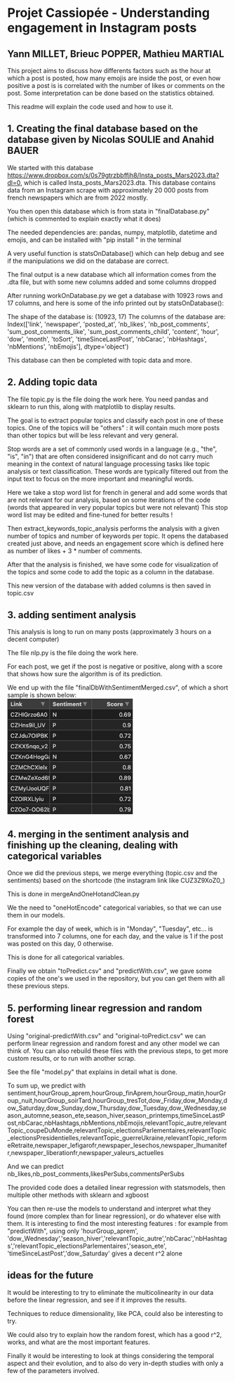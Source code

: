 [//]: # (Write the title below)

# Projet Cassiopée - Understanding engagement in Instagram posts


[//]: # (write a subtitle )
## Yann MILLET, Brieuc POPPER, Mathieu MARTIAL

  
This project aims to discuss how differents factors such as the hour at which a post is posted, how many emojis are inside the post, or even how positive a post is is correlated with the number of likes or comments on the post.
Some interpretation can be done based on the statistics obtained.

This readme will explain the code used and how to use it.  


  
## 1. Creating the final database based on the database given by Nicolas SOULIE and Anahid BAUER

We started with this database https://www.dropbox.com/s/0s79gtrzbbffjh8/Insta_posts_Mars2023.dta?dl=0, which is called Insta_posts_Mars2023.dta. This database contains data from an Instagram scrape with approximately 20 000 posts from french newspapers which are from 2022 mostly.

You then open this database which is from stata in "finalDatabase.py" (which is commented to explain exactly what it does)

The needed dependencies are: pandas, numpy, matplotlib, datetime and emojis, and can be installed with "pip install <module>" in the terminal

A very useful function is statsOnDatabase() which can help debug and see if the manipulations we did on the database are correct.

The final output is a new database which all information comes from the .dta file, but with some new columns added and some columns dropped  



[//]: # (write in raw and in small the code used to create the final database)

After running workOnDatabase.py we get a database with 10923 rows and 17 columns, and here is some of the info printed out by statsOnDatabase():

The shape of the database is:  (10923, 17)
The columns of the database are:  Index(['link', 'newspaper', 'posted_at', 'nb_likes', 'nb_post_comments',
    'sum_post_comments_like', 'sum_post_comments_child', 'content', 'hour',
    'dow', 'month', 'toSort', 'timeSinceLastPost', 'nbCarac', 'nbHashtags',
    'nbMentions', 'nbEmojis'],
    dtype='object')

This database can then be completed with topic data and more.
  



## 2. Adding topic data

The file topic.py is the file doing the work here.
You need pandas and sklearn to run this, along with matplotlib to display results.

The goal is to extract popular topics and classify each post in one of these topics.
One of the topics will be "others" : it will contain much more posts than other topics but will be less relevant and very general.

Stop words are a set of commonly used words in a language (e.g., "the", "is", "in") that are often considered insignificant and do not carry much meaning in the context of natural language processing tasks like topic analysis or text classification. These words are typically filtered out from the input text to focus on the more important and meaningful words.

Here we take a stop word list for french in general and add some words that are not relevant for our analysis, based on some iterations of the code (words that appeared in very popular topics but were not relevant)
This stop word list may be edited and fine-tuned for better results !

Then extract_keywords_topic_analysis performs the analysis with a given number of topics and number of keywords per topic. It opens the databased created just above, and needs an engagement score which is defined here as number of likes + 3 * number of comments.

After that the analysis is finished, we have some code for visualization of the topics and some code to add the topic as a column in the database.

This new version of the database with added columns is then saved in topic.csv
  
## 3. adding sentiment analysis

This analysis is long to run on many posts (approximately 3 hours on a decent computer)

The file nlp.py is the file doing the work here.

For each post, we get if the post is negative or positive, along with a score that shows how sure the algorithm is of its prediction.


We end up with the file "finalDbWithSentimentMerged.csv", of which a short sample is shown below:  
![image](./aaaaaaaaa.png)



  
## 4. merging in the sentiment analysis and finishing up the cleaning, dealing with categorical variables
Once we did the previous steps, we merge everything (topic.csv and the sentiments) based on the shortcode (the instagram link like CUZ3Z9XoZ0_)

This is done in mergeAndOneHotandClean.py

We the need to "oneHotEncode" categorical variables, so that we can use them in our models.

For example the day of week, which is in "Monday", "Tuesday", etc... is transformed into 7 columns, one for each day, and the value is 1 if the post was posted on this day, 0 otherwise.

This is done for all categorical variables.


Finally we obtain "toPredict.csv" and "predictWith.csv", we gave some copies of the one's we used in the repository, but you can get them with all these previous steps.




  
## 5. performing linear regression and random forest
Using "original-predictWith.csv" and "original-toPredict.csv" we can perform linear regression and random forest and any other model we can think of. You can also rebuild these files with the previous steps, to get more custom results, or to run with another scrap.

See the file "model.py" that explains in detail what is done.

To sum up, we predict with sentiment,hourGroup_aprem,hourGroup_finAprem,hourGroup_matin,hourGroup_nuit,hourGroup_soirTard,hourGroup_tresTot,dow_Friday,dow_Monday,dow_Saturday,dow_Sunday,dow_Thursday,dow_Tuesday,dow_Wednesday,season_automne,season_ete,season_hiver,season_printemps,timeSinceLastPost,nbCarac,nbHashtags,nbMentions,nbEmojis,relevantTopic_autre,relevantTopic_coupeDuMonde,relevantTopic_electionsParlementaires,relevantTopic_electionsPresidentielles,relevantTopic_guerreUkraine,relevantTopic_reformeRetraite,newspaper_lefigarofr,newspaper_lesechos,newspaper_lhumanitefr,newspaper_liberationfr,newspaper_valeurs_actuelles

And we can predict nb_likes,nb_post_comments,likesPerSubs,commentsPerSubs


The provided code does a detailed linear regression with statsmodels, then multiple other methods with sklearn and xgboost

You can then re-use the models to understand and interpret what they found (more complex than for linear regression), or do whatever else with them.
It is interesting to find the most interesting features : for example from "predictWith", using only 'hourGroup_aprem', 'dow_Wednesday','season_hiver','relevantTopic_autre','nbCarac','nbHashtags','relevantTopic_electionsParlementaires','season_ete', 'timeSinceLastPost','dow_Saturday' gives a decent r^2 alone




  
## ideas for the future
It would be interesting to try to eliminate the multicolinearity in our data before the linear regression, and see if it improves the results.

Techniques to reduce dimensionality, like PCA, could also be interesting to try.

We could also try to explain how the random forest, which has a good r^2, works, and what are the most important features.

Finally it would be interesting to look at things considering the temporal aspect and their evolution, and to also do very in-depth studies with only a few of the parameters involved.









